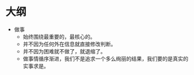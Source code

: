 # 大纲


- 做事
  - 始终围绕最重要的，最核心的。
  - 并不因为任何外在信息就直接修改判断。
  - 并不因为困难就不做了，就退缩了。
  - 做事情循序渐进，我们不是追求一个多么绚丽的结果，我们要的是真实的实事求是。